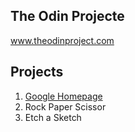 ## The Odin Projecte
<a href="https://www.theodinproject.com">www.theodinproject.com</a>

## Projects

1. <a href="googleHomepage">Google Homepage</a>
2. Rock Paper Scissor
3. Etch a Sketch